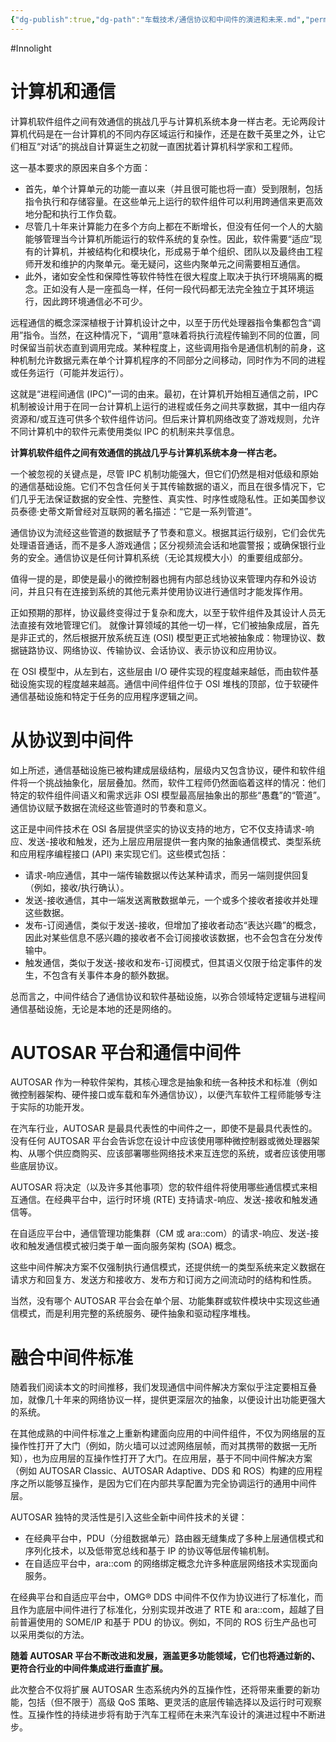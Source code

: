 ```yaml
---
{"dg-publish":true,"dg-path":"车载技术/通信协议和中间件的演进和未来.md","permalink":"/车载技术/通信协议和中间件的演进和未来/","created":"2025-07-22T15:02:22.709+08:00","updated":"2025-07-22T15:14:51.743+08:00"}
---
```


#Innolight

# 计算机和通信

计算机软件组件之间有效通信的挑战几乎与计算机系统本身一样古老。无论两段计算机代码是在一台计算机的不同内存区域运行和操作，还是在数千英里之外，让它们相互“对话”的挑战自计算诞生之初就一直困扰着计算机科学家和工程师。

这一基本要求的原因来自多个方面：

- 首先，单个计算单元的功能一直以来（并且很可能也将一直）受到限制，包括指令执行和存储容量。在这些单元上运行的软件组件可以利用跨通信来更高效地分配和执行工作负载。
- 尽管几十年来计算能力在多个方向上都在不断增长，但没有任何一个人的大脑能够管理当今计算机所能运行的软件系统的复杂性。因此，软件需要“适应”现有的计算机，并被结构化和模块化，形成易于单个组织、团队以及最终由工程师开发和维护的内聚单元。毫无疑问，这些内聚单元之间需要相互通信。
- 此外，诸如安全性和保障性等软件特性在很大程度上取决于执行环境隔离的概念。正如没有人是一座孤岛一样，任何一段代码都无法完全独立于其环境运行，因此跨环境通信必不可少。 
 
远程通信的概念深深植根于计算机设计之中，以至于历代处理器指令集都包含“调用”指令。当然，在这种情况下，“调用”意味着将执行流程传输到不同的位置，同时保留当前状态直到调用完成。某种程度上，这些调用指令是通信机制的前身，这种机制允许数据元素在单个计算机程序的不同部分之间移动，同时作为不同的进程或任务运行（可能并发运行）。

这就是“进程间通信 (IPC)”一词的由来。最初，在计算机开始相互通信之前，IPC 机制被设计用于在同一台计算机上运行的进程或任务之间共享数据，其中一组内存资源和/或互连可供多个软件组件访问。但后来计算机网络改变了游戏规则，允许不同计算机中的软件元素使用类似 IPC 的机制来共享信息。

**计算机软件组件之间有效通信的挑战几乎与计算机系统本身一样古老。**

一个被忽视的关键点是，尽管 IPC 机制功能强大，但它们仍然是相对低级和原始的通信基础设施。它们不包含任何关于其传输数据的语义，而且在很多情况下，它们几乎无法保证数据的安全性、完整性、真实性、时序性或隐私性。正如美国参议员泰德·史蒂文斯曾经对互联网的著名描述：“它是一系列管道”。

通信协议为流经这些管道的数据赋予了节奏和意义。根据其运行级别，它们会优先处理语音通话，而不是多人游戏通信；区分视频流会话和地震警报；或确保银行业务的安全。通信协议是任何计算机系统（无论其规模大小）的重要组成部分。

值得一提的是，即使是最小的微控制器也拥有内部总线协议来管理内存和外设访问，并且只有在连接到系统的其他元素并使用协议进行通信时才能发挥作用。

正如预期的那样，协议最终变得过于复杂和庞大，以至于软件组件及其设计人员无法直接有效地管理它们。 就像计算领域的其他一切一样，它们被抽象成层，首先是非正式的，然后根据开放系统互连 (OSI) 模型更正式地被抽象成：物理协议、数据链路协议、网络协议、传输协议、会话协议、表示协议和应用协议。

在 OSI 模型中，从左到右，这些层由 I/O 硬件实现的程度越来越低，而由软件基础设施实现的程度越来越高。通信中间件组件位于 OSI 堆栈的顶部，位于软硬件通信基础设施和特定于任务的应用程序逻辑之间。

# 从协议到中间件

如上所述，通信基础设施已被构建成层级结构，层级内又包含协议，硬件和软件组件将一个挑战抽象化，层层叠加。然而，软件工程师仍然面临着这样的情况：他们特定的软件组件间语义和需求远非 OSI 模型最高层抽象出的那些“愚蠢”的“管道”。通信协议赋予数据在流经这些管道时的节奏和意义。

这正是中间件技术在 OSI 各层提供坚实的协议支持的地方，它不仅支持请求-响应、发送-接收和触发，还为上层应用层提供一套内聚的抽象通信模式、类型系统和应用程序编程接口 (API) 来实现它们。这些模式包括：

- 请求-响应通信，其中一端传输数据以传达某种请求，而另一端则提供回复（例如，接收/执行确认）。
- 发送-接收通信，其中一端发送离散数据单元，一个或多个接收者接收并处理这些数据。
- 发布-订阅通信，类似于发送-接收，但增加了接收者动态“表达兴趣”的概念，因此对某些信息不感兴趣的接收者不会订阅接收该数据，也不会包含在分发传输中。
- 触发通信，类似于发送-接收和发布-订阅模式，但其语义仅限于给定事件的发生，不包含有关事件本身的额外数据。

总而言之，中间件结合了通信协议和软件基础设施，以弥合领域特定逻辑与进程间通信基础设施，无论是本地的还是网络的。

# AUTOSAR 平台和通信中间件

AUTOSAR 作为一种软件架构，其核心理念是抽象和统一各种技术和标准（例如微控制器架构、硬件接口或车载和车外通信协议），以便汽车软件工程师能够专注于实际的功能开发。

在汽车行业，AUTOSAR 是最具代表性的中间件之一，即使不是最具代表性的。没有任何 AUTOSAR 平台会告诉您在设计中应该使用哪种微控制器或微处理器架构、从哪个供应商购买、应该部署哪些网络技术来互连您的系统，或者应该使用哪些底层协议。

AUTOSAR 将决定（以及许多其他事项）您的软件组件将使用哪些通信模式来相互通信。在经典平台中，运行时环境 (RTE) 支持请求-响应、发送-接收和触发通信等。

在自适应平台中，通信管理功能集群（CM 或 ara::com）的请求-响应、发送-接收和触发通信模式被归类于单一面向服务架构 (SOA) 概念。

这些中间件解决方案不仅强制执行通信模式，还提供统一的类型系统来定义数据在请求方和回复方、发送方和接收方、发布方和订阅方之间流动时的结构和性质。

当然，没有哪个 AUTOSAR 平台会在单个层、功能集群或软件模块中实现这些通信模式，而是利用完整的系统服务、硬件抽象和驱动程序堆栈。

# 融合中间件标准

随着我们阅读本文的时间推移，我们发现通信中间件解决方案似乎注定要相互叠加，就像几十年来的网络协议一样，提供更深层次的抽象，以便设计出功能更强大的系统。

在其他成熟的中间件标准之上重新构建面向应用的中间件组件，不仅为网络层的互操作性打开了大门（例如，防火墙可以过滤网络层帧，而对其携带的数据一无所知），也为应用层的互操作性打开了大门。在应用层，基于不同中间件解决方案（例如 AUTOSAR Classic、AUTOSAR Adaptive、DDS 和 ROS）构建的应用程序之所以能够互操作，是因为它们在内部共享配置为完全协调运行的通用中间件层。

AUTOSAR 独特的灵活性是引入这些全新中间件技术的关键：

- 在经典平台中，PDU（分组数据单元）路由器无缝集成了多种上层通信模式和序列化技术，以及低带宽总线和基于 IP 的协议等低层传输机制。
- 在自适应平台中，ara::com 的网络绑定概念允许多种底层网络技术实现面向服务。

在经典平台和自适应平台中，OMG® DDS 中间件不仅作为协议进行了标准化，而且作为底层中间件进行了标准化，分别实现并改进了 RTE 和 ara::com，超越了目前普遍使用的 SOME/IP 和基于 PDU 的协议。例如，不同的 ROS 衍生产品也可以采用类似的方法。

**随着 AUTOSAR 平台不断改进和发展，涵盖更多功能领域，它们也将通过新的、更符合行业的中间件集成进行垂直扩展。**

此次整合不仅将扩展 AUTOSAR 生态系统内外的互操作性，还将带来重要的新功能，包括（但不限于）高级 QoS 策略、更灵活的底层传输选择以及运行时可观察性。互操作性的持续进步将有助于汽车工程师在未来汽车设计的演进过程中不断进步。